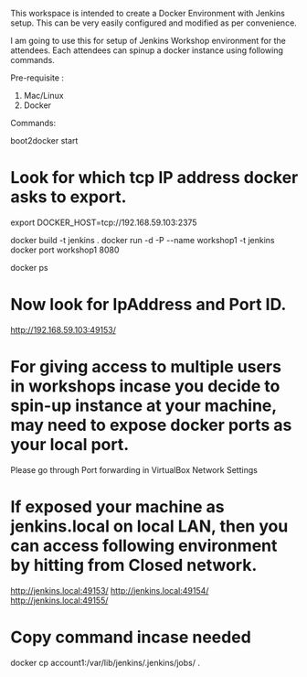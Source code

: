 This workspace is intended to create a Docker Environment with Jenkins setup. This can be very easily configured and modified as per convenience.

I am going to use this for setup of Jenkins Workshop environment for the attendees. Each attendees can spinup a docker instance using following commands.

Pre-requisite :
  1. Mac/Linux
  2. Docker


Commands:

boot2docker start

# Look for which tcp IP address docker asks to export.
export DOCKER_HOST=tcp://192.168.59.103:2375

docker build -t jenkins .
docker run -d -P --name workshop1 -t jenkins
docker port workshop1 8080

docker ps

# Now look for IpAddress and Port ID.
http://192.168.59.103:49153/


# For giving access to multiple users in workshops incase you decide to spin-up instance at your machine, may need to expose docker ports as your local port.
Please go through Port forwarding in VirtualBox Network Settings

# If exposed your machine as jenkins.local on local LAN, then you can access following environment by hitting from Closed network.

http://jenkins.local:49153/
http://jenkins.local:49154/
http://jenkins.local:49155/


# Copy command incase needed
docker cp account1:/var/lib/jenkins/.jenkins/jobs/ .
